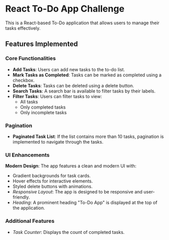 # React To-Do App Challenge

This is a React-based To-Do application that allows users to manage their tasks effectively. 

## Features Implemented

### Core Functionalities
- **Add Tasks**: Users can add new tasks to the to-do list.
- **Mark Tasks as Completed**: Tasks can be marked as completed using a checkbox.
- **Delete Tasks**: Tasks can be deleted using a delete button.
- **Search Tasks**: A search bar is available to filter tasks by their labels.
- **Filter Tasks**: Users can filter tasks to view:
  - All tasks
  - Only completed tasks
  - Only incomplete tasks

### Pagination
- **Paginated Task List**: If the list contains more than 10 tasks, pagination is implemented to navigate through the tasks.

### UI Enhancements
 **Modern Design**: The app features a clean and modern UI with:
  - Gradient backgrounds for task cards.
  - Hover effects for interactive elements.
  - Styled delete buttons with animations.
- *Responsive Layout*: The app is designed to be responsive and user-friendly.
- *Heading*: A prominent heading "To-Do App" is displayed at the top of the application.

### Additional Features
- *Task Counter*: Displays the count of completed tasks.
